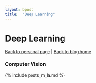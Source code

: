 ```yaml
---
layout: bpost
title:  "Deep Learning"
---
```


# Deep Learning
[Back to personal page](https://sungjune-kim.github.io/) | [Back to blog home](https://sungjune-kim.github.io/home.html)

### Computer Vision
 {% include posts_m_la.md %}
 